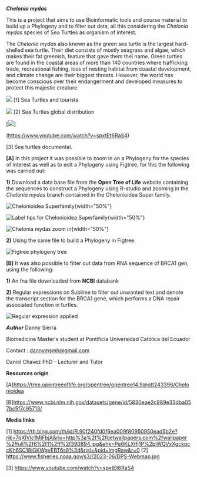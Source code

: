 ***Chelonia mydas***

This is a project that aims to use Bioinformatic tools and course material to build up a Phylogeny and to filter out data, all this considering the *Chelonia mydas* species of Sea Turtles as organism of interest.

The *Chelonia mydas* also known as the green sea turtle is the largest hard-shelled sea turtle. Their diet consists of mostly seagrass and algae, which makes their fat greenish, feature that gave them thei name. 
Green turtles are found in the coastal areas of more than 140 countries where trafficking trade, recreational fishing, loss of nesting habitat from coastal development, and climate change are their biggest threats. However, the world has become conscious over their endangerment and developed measures to protect this majestic creature. 


![](https://th.bing.com/th/id/R.90f240fd0f6ea009f80950950ead5b2e?rik=7qXIVlc1MiFbjA&riu=http%3a%2f%2fgetwallpapers.com%2fwallpaper%2ffull%2f6%2f1%2ff%2f390894.jpg&ehk=Pe6KLXtfj1P%2bjWQVxXgckqccKh6SC18iGKWgvEBT6s8%3d&risl=&pid=ImgRaw&r=0) 
[1] Sea Turtles and tourists 


![](https://www.fisheries.noaa.gov/s3//2023-06/DPS-Webmap.jpg) 
[2] Sea Turtles global distribution



[![ ](https://img.youtube.com/vi/spxtEt6RaS4/0.jpg)]


(https://www.youtube.com/watch?v=spxtEt6RaS4) 


[3] Sea turtles documental.



**[A]** In this project it was possible to zoom in on a Phylogeny for the species of interest as well as to  edit a Phylogeny using Figtree, for this the following was carried out: 


**1)** Download a data base file from the **Open Tree of Life** website containing the sequences to construct a Phylogeny using R-studio and zooming in the *Chelonia mydas* branch contained in the Chelonioidea Super family. 

![](/c/Users/dms11/Desktop/FinalProject/results/Chelonioideasuperfamily.png?raw=true "Chelonioidea Superfamily"){width="50%"}




![Label tips for Chelonioidea Superfamily](/c/Users/dms11/Desktop/FinalProject/results/labeltips.png){width="50%"}

![Chelonia mydas zoom in](/c/Users/dms11/Desktop/FinalProject/results/Cheloniamydas.png){width="50%"}




**2)** Using the same file to build a Phylogeny in Figtree.

![Figtree phylogeny tree](/c/Users/dms11/Desktop/FinalProject/results/Figtree.png)



**[B]** It was also possible to filter out data from RNA sequence of BRCA1 gen, using the following:

**1)** An fna file downloaded from **NCBI** databank

**2)** Regular expressions on Sublime to filter out unwanted text and denote the transcript section for the BRCA1 gene, which performs a DNA repair associated function in turtles.  

![Regular expression applied](/c/Users/dms11/Desktop/FinalProject/results/Regularexpression.png)

***Author***
Danny Sierra

Biomedicine Master's student at Pontificia Universidad Católica del Ecuador 

Contact : dannymsmh@gmail.com

Daniel Chavez PhD - Lecturer and Tutor



**Resources origin** 


[A]https://tree.opentreeoflife.org/opentree/opentree14.9@ott243396/Chelonioidea

[B]https://www.ncbi.nlm.nih.gov/datasets/gene/id/5830eae2c989e33dba057bc5f7c95713/


**Media links** 


[1] https://th.bing.com/th/id/R.90f240fd0f6ea009f80950950ead5b2e?rik=7qXIVlc1MiFbjA&riu=http%3a%2f%2fgetwallpapers.com%2fwallpaper%2ffull%2f6%2f1%2ff%2f390894.jpg&ehk=Pe6KLXtfj1P%2bjWQVxXgckqccKh6SC18iGKWgvEBT6s8%3d&risl=&pid=ImgRaw&r=0
[2] https://www.fisheries.noaa.gov/s3//2023-06/DPS-Webmap.jpg

[3] https://www.youtube.com/watch?v=spxtEt6RaS4

